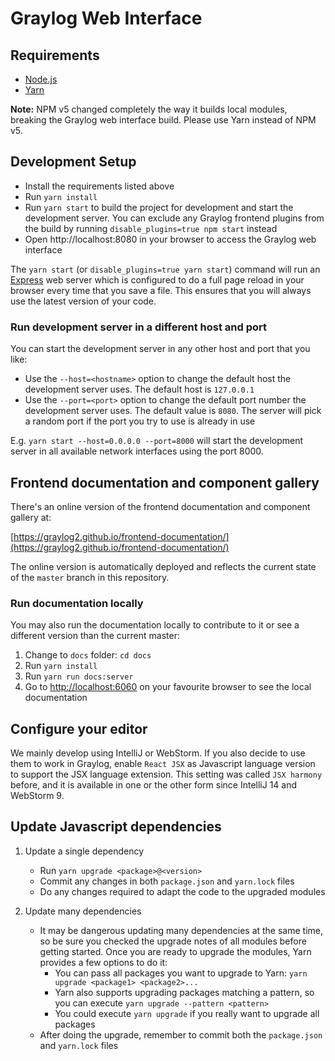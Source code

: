 # Graylog Web Interface

## Requirements
- [Node.js](https://nodejs.org/)
- [Yarn](https://yarnpkg.com/)

**Note:** NPM v5 changed completely the way it builds local modules, breaking the Graylog web interface build. Please use Yarn instead of NPM v5.

## Development Setup

* Install the requirements listed above
* Run `yarn install`
* Run `yarn start` to build the project for development and start the development server. You can exclude any Graylog frontend plugins from the build by running `disable_plugins=true npm start` instead
* Open http://localhost:8080 in your browser to access the Graylog web interface

The `yarn start` (or `disable_plugins=true yarn start`) command will run an [Express](http://expressjs.com) web server which is configured to do a full page reload in your browser every time that you save a file. This ensures that you will always use the latest version of your code.

### Run development server in a different host and port

You can start the development server in any other host and port that you like:

- Use the `--host=<hostname>` option to change the default host the development server uses. The default host is `127.0.0.1`
- Use the `--port=<port>` option to change the default port number the development server uses. The default value is `8080`. The server will pick a random port if the port you try to use is already in use

E.g. `yarn start --host=0.0.0.0 --port=8000` will start the development server in all available network interfaces using the port 8000.

## Frontend documentation and component gallery
There's an online version of the frontend documentation and component gallery at:

[https://graylog2.github.io/frontend-documentation/](https://graylog2.github.io/frontend-documentation/)

The online version is automatically deployed and reflects the current state of the `master` branch in this repository.

### Run documentation locally
You may also run the documentation locally to contribute to it or see a different version than the current master:

1. Change to `docs` folder: `cd docs`
2. Run `yarn install`
3. Run `yarn run docs:server`
4. Go to [http://localhost:6060](http://localhost:6060) on your favourite browser to see the local documentation

## Configure your editor

We mainly develop using IntelliJ or WebStorm. If you also decide to use them to work in Graylog, enable `React JSX` as Javascript language version to support the JSX language extension. This setting was called `JSX harmony` before, and it is available in one or the other form since IntelliJ 14 and WebStorm 9.

## Update Javascript dependencies

1. Update a single dependency

    * Run `yarn upgrade <package>@<version>`
    * Commit any changes in both `package.json` and `yarn.lock` files
    * Do any changes required to adapt the code to the upgraded modules

1. Update many dependencies

    * It may be dangerous updating many dependencies at the same time, so be sure you checked the upgrade notes of all modules before getting started. Once you are ready to upgrade the modules, Yarn provides a few options to do it:
        * You can pass all packages you want to upgrade to Yarn: `yarn upgrade <package1> <package2>...`
        * Yarn also supports upgrading packages matching a pattern, so you can execute `yarn upgrade --pattern <pattern>`
        * You could execute `yarn upgrade` if you really want to upgrade all packages
    * After doing the upgrade, remember to commit both the `package.json` and `yarn.lock` files
